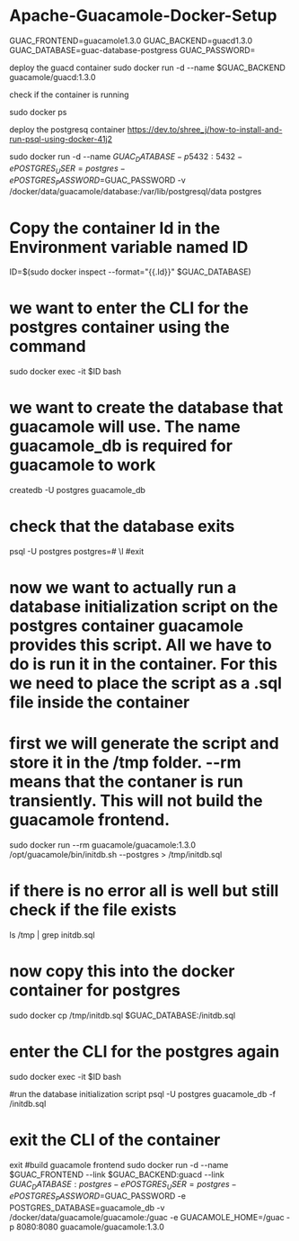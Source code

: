 # Apache-Guacamole-Docker-Setup
 GUAC_FRONTEND=guacamole1.3.0
 GUAC_BACKEND=guacd1.3.0
 GUAC_DATABASE=guac-database-postgress
 GUAC_PASSWORD=

deploy the guacd container
sudo docker run -d --name $GUAC_BACKEND guacamole/guacd:1.3.0

check if the container is running 

sudo docker ps

deploy the postgresq container https://dev.to/shree_j/how-to-install-and-run-psql-using-docker-41j2

sudo docker run -d --name $GUAC_DATABASE -p 5432:5432 -e POSTGRES_USER=postgres -e POSTGRES_PASSWORD=$GUAC_PASSWORD -v /docker/data/guacamole/database:/var/lib/postgresql/data  postgres

# Copy the container Id in the Environment variable named ID
ID=$(sudo docker inspect --format="{{.Id}}" $GUAC_DATABASE)

# we want to enter the CLI for the postgres container using the command
sudo docker exec -it $ID bash

# we want to create the database that guacamole will use. The name guacamole_db is required for guacamole to work
createdb -U postgres guacamole_db

# check that the database exits
psql -U postgres
postgres=# \l
#exit

# now we want to actually run a database initialization script on the postgres container guacamole provides this script. All we have to do is run it in the container. For this we need to place the script as a .sql file inside the container
# first we will generate the script and store it in the /tmp folder. --rm means that the contaner is run transiently. This will not build the guacamole frontend. 
sudo docker run --rm guacamole/guacamole:1.3.0 /opt/guacamole/bin/initdb.sh --postgres > /tmp/initdb.sql

# if there is no error all is well but still check if the file exists 
ls /tmp | grep initdb.sql

# now copy this into the docker container for postgres
sudo docker cp /tmp/initdb.sql $GUAC_DATABASE:/initdb.sql

# enter the CLI for the postgres again 
sudo docker exec -it $ID bash

#run the database initialization script
psql -U postgres guacamole_db -f /initdb.sql


# exit the CLI of the container
exit
#build guacamole frontend
sudo docker run -d --name $GUAC_FRONTEND --link $GUAC_BACKEND:guacd --link $GUAC_DATABASE:postgres -e POSTGRES_USER=postgres -e POSTGRES_PASSWORD=$GUAC_PASSWORD -e POSTGRES_DATABASE=guacamole_db -v /docker/data/guacamole/guacamole:/guac   -e GUACAMOLE_HOME=/guac -p 8080:8080 guacamole/guacamole:1.3.0
